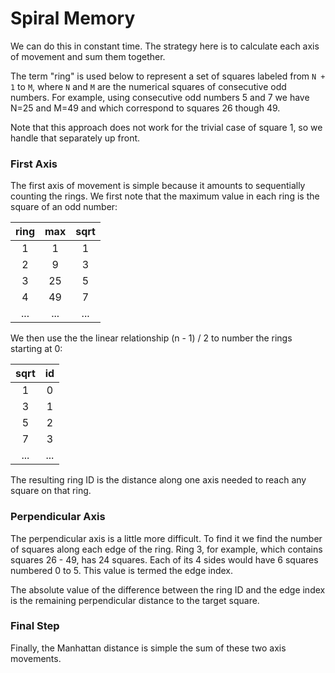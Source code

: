 Spiral Memory
=============

We can do this in constant time. The strategy here is to calculate each axis of movement and sum them together.

The term "ring" is used below to represent a set of squares labeled from `N + 1` to `M`, where `N` and `M` are the numerical squares of consecutive odd numbers. For example, using consecutive odd numbers 5 and 7 we have N=25 and M=49 and which correspond to squares 26 though 49.

Note that this approach does not work for the trivial case of square 1, so we handle that separately up front.

### First Axis

The first axis of movement is simple because it amounts to sequentially counting the rings. We first note that the maximum value in each ring is the square of an odd number:

| ring  | max   | sqrt  |
| :---: | :---: | :---: |
| 1     | 1     | 1     |
| 2     | 9     | 3     |
| 3     | 25    | 5     |
| 4     | 49    | 7     |
| ...   | ...   | ...   |

We then use the the linear relationship (n - 1) / 2 to number the rings starting at 0:

| sqrt  | id    |
| :---: | :---: |
|  1    | 0     |
|  3    | 1     |
|  5    | 2     |
|  7    | 3     |
|  ...  | ...   |

The resulting ring ID is the distance along one axis needed to reach any square on that ring.

### Perpendicular Axis

The perpendicular axis is a little more difficult. To find it we find the number of squares along each edge of the ring. Ring 3, for example, which contains squares 26 - 49, has 24 squares. Each of its 4 sides would have 6 squares numbered 0 to 5. This value is termed the edge index.

The absolute value of the difference between the ring ID and the edge index is the remaining perpendicular distance to the target square.

### Final Step

Finally, the Manhattan distance is simple the sum of these two axis movements.
